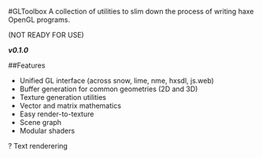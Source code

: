 #GLToolbox
A collection of utilities to slim down the process of writing haxe OpenGL programs.

(NOT READY FOR USE)

***v0.1.0***

##Features

- Unified GL interface (across snow, lime, nme, hxsdl, js.web)
- Buffer generation for common geometries (2D and 3D)
- Texture generation utilities
- Vector and matrix mathematics
- Easy render-to-texture
- Scene graph
- Modular shaders

? Text renderering